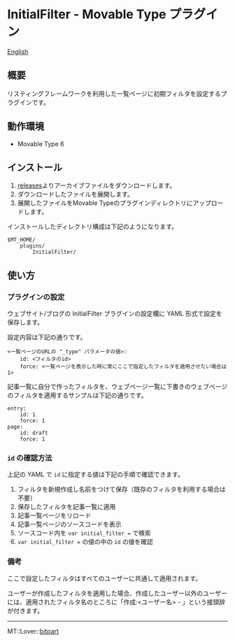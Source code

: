 InitialFilter - Movable Type プラグイン
=================

[English](README.md)

## 概要

リスティングフレームワークを利用した一覧ページに初期フィルタを設定するプラグインです。

## 動作環境

* Movable Type 6

## インストール

1. [releases](https://github.com/bit-part/mt-plugin-InitialFilter/releases)よりアーカイブファイルをダウンロードします。
1. ダウンロードしたファイルを展開します。
1. 展開したファイルをMovable Typeのプラグインディレクトリにアップロードします。

インストールしたディレクトリ構成は下記のようになります。

    $MT_HOME/
        plugins/
            InitialFilter/

## 使い方

### プラグインの設定

ウェブサイト/ブログの InitialFilter プラグインの設定欄に YAML 形式で設定を保存します。

設定内容は下記の通りです。

```
<一覧ページのURLの "_type" パラメータの値>:
    id: <フィルタのid>
    force: <一覧ページを表示した時に常にここで指定したフィルタを適用させたい場合は1>
```

記事一覧に自分で作ったフィルタを、ウェブページ一覧に下書きのウェブページのフィルタを適用するサンプルは下記の通りです。

```
entry:
    id: 1
    force: 1
page:
    id: draft
    force: 1
```

### `id` の確認方法

上記の YAML で `id` に指定する値は下記の手順で確認できます。

1. フィルタを新規作成し名前をつけて保存（既存のフィルタを利用する場合は不要）
1. 保存したフィルタを記事一覧に適用
1. 記事一覧ページをリロード
1. 記事一覧ページのソースコードを表示
1. ソースコード内を `var initial_filter =` で検索
1. `var initial_filter =` の値の中の `id` の値を確認

### 備考

ここで設定したフィルタはすべてのユーザーに共通して適用されます。

ユーザーが作成したフィルタを適用した場合、作成したユーザー以外のユーザーには、適用されたフィルタ名のところに「作成:<ユーザー名> - 」という接頭辞が付きます。

---

MT::Lover::[bitpart](http://bit-part.net/)
